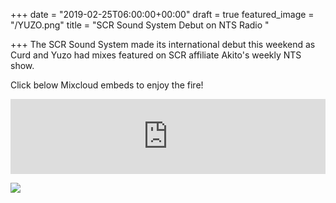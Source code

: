 +++
date = "2019-02-25T06:00:00+00:00"
draft = true
featured_image = "/YUZO.png"
title = "SCR Sound System Debut on NTS Radio  "

+++
The SCR Sound System made its international debut this weekend as Curd and Yuzo had mixes featured on SCR affiliate Akito's weekly NTS show.

Click below Mixcloud embeds to enjoy the fire!

<iframe width="100%" height="120" src="https://www.mixcloud.com/widget/iframe/?hide_cover=1&feed=%2FNTSRadio%2Fakito-25th-january-2019%2F" frameborder="0" ></iframe>

![](/CURD.png)